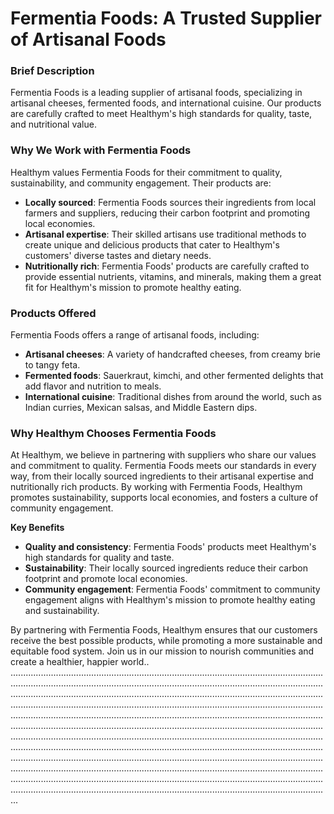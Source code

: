 **Fermentia Foods: A Trusted Supplier of Artisanal Foods**
===========================================================

### Brief Description

Fermentia Foods is a leading supplier of artisanal foods, specializing in artisanal cheeses, fermented foods, and international cuisine. Our products are carefully crafted to meet Healthym's high standards for quality, taste, and nutritional value.

### Why We Work with Fermentia Foods

Healthym values Fermentia Foods for their commitment to quality, sustainability, and community engagement. Their products are:

* **Locally sourced**: Fermentia Foods sources their ingredients from local farmers and suppliers, reducing their carbon footprint and promoting local economies.
* **Artisanal expertise**: Their skilled artisans use traditional methods to create unique and delicious products that cater to Healthym's customers' diverse tastes and dietary needs.
* **Nutritionally rich**: Fermentia Foods' products are carefully crafted to provide essential nutrients, vitamins, and minerals, making them a great fit for Healthym's mission to promote healthy eating.

### Products Offered

Fermentia Foods offers a range of artisanal foods, including:

* **Artisanal cheeses**: A variety of handcrafted cheeses, from creamy brie to tangy feta.
* **Fermented foods**: Sauerkraut, kimchi, and other fermented delights that add flavor and nutrition to meals.
* **International cuisine**: Traditional dishes from around the world, such as Indian curries, Mexican salsas, and Middle Eastern dips.

### Why Healthym Chooses Fermentia Foods

At Healthym, we believe in partnering with suppliers who share our values and commitment to quality. Fermentia Foods meets our standards in every way, from their locally sourced ingredients to their artisanal expertise and nutritionally rich products. By working with Fermentia Foods, Healthym promotes sustainability, supports local economies, and fosters a culture of community engagement.

**Key Benefits**

* **Quality and consistency**: Fermentia Foods' products meet Healthym's high standards for quality and taste.
* **Sustainability**: Their locally sourced ingredients reduce their carbon footprint and promote local economies.
* **Community engagement**: Fermentia Foods' commitment to community engagement aligns with Healthym's mission to promote healthy eating and sustainability.

By partnering with Fermentia Foods, Healthym ensures that our customers receive the best possible products, while promoting a more sustainable and equitable food system. Join us in our mission to nourish communities and create a healthier, happier world.. ...................................................................................................................................................................................................................................................................................................................................................................................................................................................................................................................................................................................................................................................................................................................................................................................................................................................................................................................................................................................................................................................................................................................................................................................................................................................................................................................................................................................................................................................................................................................................................